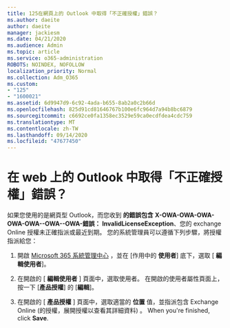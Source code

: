 ```yaml
---
title: 125在網頁上的 Outlook 中取得「不正確授權」錯誤？
ms.author: daeite
author: daeite
manager: jackiesm
ms.date: 04/21/2020
ms.audience: Admin
ms.topic: article
ms.service: o365-administration
ROBOTS: NOINDEX, NOFOLLOW
localization_priority: Normal
ms.collection: Adm_O365
ms.custom:
- "125"
- "1600021"
ms.assetid: 6d9947d9-6c92-4ada-b655-8ab2a0c2b66d
ms.openlocfilehash: 825d91cd81646767b100e6fc964d7a94b8bc6879
ms.sourcegitcommit: c6692ce0fa1358ec3529e59ca0ecdfdea4cdc759
ms.translationtype: MT
ms.contentlocale: zh-TW
ms.lasthandoff: 09/14/2020
ms.locfileid: "47677450"
---
```

# <a name="getting-an-invalid-license-error-in-outlook-on-the-web"></a>在 web 上的 Outlook 中取得「不正確授權」錯誤？

如果您使用的是網頁型 Outlook，而您收到 **的錯誤包含** **X-OWA-OWA-OWA-OWA-OWA--OWA--OWA-錯誤： InvalidLicenseException**、您的 exchange Online 授權未正確指派或最近到期。 您的系統管理員可以遵循下列步驟，將授權指派給您：
  
1. 開啟 [Microsoft 365 系統管理中心](https://portal.office.com/adminportal/home#/homepage) ，並在 [作用中的 **使用者**] 底下，選取 [ **編輯使用者**]。

2. 在開啟的 [ **編輯使用者** ] 頁面中，選取使用者。 在開啟的使用者屬性頁面上，按一下 [**產品授權**] 的 [**編輯**]。

3. 在開啟的 [ **產品授權** ] 頁面中，選取適當的 **位置** 值，並指派包含 Exchange Online (的授權，展開授權以查看其詳細資料) 。 When you're finished, click **Save**.
